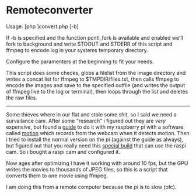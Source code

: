 Remoteconverter
===============

Usage: [php ]convert.php [-b]

If -b is specified and the function pcntl_fork is available and enabled we'll fork to background and write STDOUT and STDERR of this script and ffmpeg to encode.log in your systems temporary directory.

Configure the paramenters at the beginning to fit your needs.

This script does some checks, globs a filelist from the image directory and writes a concat list for ffmpeg to $TMPDIR/files.txt, then calls ffmpeg to encode the images and save to the specified outfile (and writes the output of ffmpeg live to the log or terminal), then loops through the list and deletes the raw files.

------------

Some thieves where in our flat and stole some shit,
 so I said we need a survailance cam. After some "research" i figured out they are <i>very</i> expensive, but found a <a href="http://www.codeproject.com/Articles/665518/Raspberry-Pi-as-low-cost-HD-surveillance-camera">guide</a> to do it with my raspberry pi with a software called <a href="http://www.lavrsen.dk/foswiki/bin/view/Motion/WebHome">motion</a> which records from the webcam when it detects motion.
 Then i tried to install the normal version on the pi (against the guide as always), but figured out that you really need this <a href="https://github.com/dozencrows/motion/tree/mmal-test">special build</a> that can use the raspi cam. So i bought a raspi cam and configured it.

 Now ages after optimizing I have it working with around 10 fps, but the GPU writes the movies to thousands of JPEG files, so this is a script that converts them to one movie using ffmpeg.


I am doing this from a remote computer because the pi is to slow (ofc).
